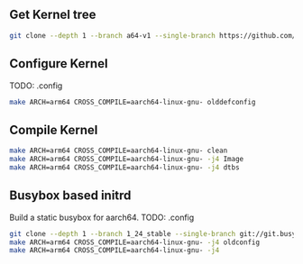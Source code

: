 ## Get Kernel tree

```bash
git clone --depth 1 --branch a64-v1 --single-branch https://github.com/apritzel/linux.git linux-a64-v1
```

## Configure Kernel

TODO: .config

```bash
make ARCH=arm64 CROSS_COMPILE=aarch64-linux-gnu- olddefconfig
```

## Compile Kernel

```bash
make ARCH=arm64 CROSS_COMPILE=aarch64-linux-gnu- clean
make ARCH=arm64 CROSS_COMPILE=aarch64-linux-gnu- -j4 Image
make ARCH=arm64 CROSS_COMPILE=aarch64-linux-gnu- -j4 dtbs
```

## Busybox based initrd

Build a static busybox for aarch64. TODO: .config

```bash
git clone --depth 1 --branch 1_24_stable --single-branch git://git.busybox.net/busybox busybox
make ARCH=arm64 CROSS_COMPILE=aarch64-linux-gnu- -j4 oldconfig
make ARCH=arm64 CROSS_COMPILE=aarch64-linux-gnu- -j4

